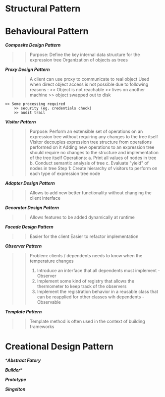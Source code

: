 # Structural Pattern

# Behavioural Pattern

***Composite Design Pattern***
>> Purpose: Define the key internal data structure for the expression tree
>> Organization of objects as trees

***Proxy Design Pattern***
>> A client can use proxy to communicate to real object
>> Used when direct object access is not possible due to following reasons : 
    >> Object is not reachable 
        >> lives on another machine
        >> object swapped out to disk
        
    >> Some processing required
        >> security (eg. credentials check)
        >> audit trail
        
***Visitor Pattern***
>> Purpose: Perform an extensible set of operations on an expression tree without requiring any changes to the tree itself
>> Visitor decouples expression tree structure from operations performed on it
>> Adding new operations to an expression tree should require no changes to the structure and implementation of the tree itself
>> Operations: a. Print all values of nodes in tree b. Conduct semantic analysis of tree c. Evaluate "yield" of nodes in tree
>> Step 1: Create hierarchy of visitors to perform on each type of expression tree node
        
***Adapter Design Pattern***
>> Allows to add new better functionality without changing the client interface

***Decorator Design Pattern***
>> Allows features to be added dynamically at runtime

***Facade Design Pattern***
>> Easier for the client
>> Easier to refactor implementation

***Observer Pattern***
>> Problem: clients / dependents needs to know when the temperature changes
>> 1. Introduce an interface that all dependents must implement - Observer
>> 2. Implement some kind of registry that allows the thermometer to keep track of the observers
>> 3. Implement the registration behavior in a reusable class that can be reapplied for other classes wih dependents - Observable

***Template Pattern***
>> Template method is often used in the context of building frameworks

# Creational Design Pattern

****Abstract Fatory***

***Builder****

***Prototype***

***Singelton***
